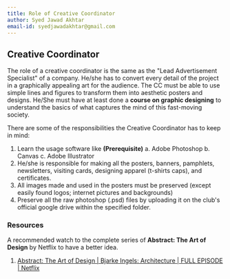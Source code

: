 ```yaml
---
title: Role of Creative Coordinator
author: Syed Jawad Akhtar
email-id: syedjawadakhtar@gmail.com
---
```


## Creative Coordinator

The role of a creative coordinator is the same as the "Lead Advertisement Specialist" of a company. He/she has to convert every detail of the project in a graphically appealing art for the audience. The CC must be able to use simple lines and figures to transform them into aesthetic posters and designs.
He/She must have at least done a **course on graphic designing** to understand the basics of what captures the mind of this fast-moving society.

There are some of the responsibilities the Creative Coordinator has to keep in mind:

1. Learn the usage software like **(Prerequisite)**
    a. Adobe Photoshop
    b. Canvas
    c. Adobe Illustrator
2. He/she is responsible for making all the posters, banners, pamphlets, newsletters, visiting cards, designing apparel (t-shirts caps), and certificates.
3. All images made and used in the posters must be preserved (except easily found logos; internet pictures and backgrounds)
4. Preserve all the raw photoshop (.psd) files by uploading it on the club's official google drive within the specified folder.

### Resources

A recommended watch to the complete series of **Abstract: The Art of Design** by Netflix to have a better idea.

1. [Abstract: The Art of Design | Bjarke Ingels: Architecture | FULL EPISODE | Netflix](https://www.youtube.com/watch?v=rKeFCd1j5BE)
